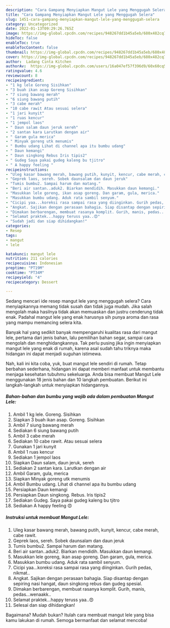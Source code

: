 ```yaml
---
description: "Cara Gampang Menyiapkan Mangut Lele yang Menggugah Selera"
title: "Cara Gampang Menyiapkan Mangut Lele yang Menggugah Selera"
slug: 1451-cara-gampang-menyiapkan-mangut-lele-yang-menggugah-selera
category: Uncategorized
date: 2022-01-13T09:29:26.765Z
image: https://img-global.cpcdn.com/recipes/948267dd1b45a5eb/680x482cq70/mangut-lele-foto-resep-utama.jpg
hideToc: false
enableToc: true
enableTocContent: false
thumbnail: https://img-global.cpcdn.com/recipes/948267dd1b45a5eb/680x482cq70/mangut-lele-foto-resep-utama.jpg
cover: https://img-global.cpcdn.com/recipes/948267dd1b45a5eb/680x482cq70/mangut-lele-foto-resep-utama.jpg
author:  Ladang Cinta Kitchen
authorAv:  https://img-global.cpcdn.com/users/16a047ef57f396d9/60x60cq50/avatar.jpg
ratingvalue: 4.6
reviewcount: 8
recipeingredient:
- "1 kg lele Goreng Sisihkan"
- "3 buah ikan asap Goreng Sisihkan"
- "7 siung bawang merah"
- "6 siung bawang putih"
- "3 cabe merah"
- "10 cabe rawit Atau sesuai selera"
- "1 jari kunyit"
- "1 ruas kencur"
- "1 jempol laos"
- " Daun salam daun jeruk sereh"
- "2 santan kara Larutkan dengan air"
- " Garam gula merica"
- " Minyak goreng utk menumis"
- " Bumbu udang Lihat di channel apa itu bumbu udang"
- " Daun kemangi"
- " Daun singkong Rebus Iris tipis2"
- " Gudeg Saya pakai gudeg kaleng bu tjitro"
- " A happy feeling "
recipeinstructions:
- "Uleg kasar bawang merah, bawang putih, kunyit, kencur, cabe merah, cabe rawit."
- "Geprek laos, sereh. Sobek daunsalam dan daun jeruk"
- "Tumis bumbu2. Sampai harum dan matang."
- "Beri air santan..aduk2. Biarkan mendidih. Masukkan daun kemangi."
- "Masukkan lele goreng, ikan asap goreng. Dan garam, gula, merica."
- "Masukkan bumbu udang. Aduk rata sambil senyum."
- "Cicipi yaa...koreksi rasa sampai rasa yang diinginkan. Gurih pedas, nikmat.."
- "Angkat. Sajikan dengan perasaan bahagia. Siap disantap dengan sepiring nasi hangat, daun singkong rebus dan gudeg spesial."
- "Dimakan berbarengan, membuat rasanya komplit. Gurih, manis, pedas...wenaakk.."
- "Selamat praktek...happy teruss yaa..😍"
- "Sudah jadi dan siap dihidangkan!"
categories:
- Resep
tags:
- mangut
- lele

katakunci: mangut lele 
nutrition: 211 calories
recipecuisine: Indonesian
preptime: "PT19M"
cooktime: "PT34M"
recipeyield: "4"
recipecategory: Dessert

---
```



Sedang mencari ide resep mangut lele yang menggugah selera? Cara menyiapkannya memang tidak susah dan tidak juga mudah. Jika salah mengolah maka hasilnya tidak akan memuaskan dan justru cenderung tidak enak. Padahal mangut lele yang enak harusnya sih punya aroma dan rasa yang mampu memancing selera kita.


Banyak hal yang sedikit banyak mempengaruhi kualitas rasa dari mangut lele, pertama dari jenis bahan, lalu pemilihan bahan segar, sampai cara mengolah dan menghidangkannya. Tak perlu pusing jika ingin menyiapkan mangut lele yang enak di rumah, karena asal sudah tahu triknya maka hidangan ini dapat menjadi suguhan istimewa.




Nah, kali ini kita coba, yuk, buat mangut lele sendiri di rumah. Tetap berbahan sederhana, hidangan ini dapat memberi manfaat untuk membantu menjaga kesehatan tubuhmu sekeluarga. Anda bisa membuat Mangut Lele menggunakan 18 jenis bahan dan 10 langkah pembuatan. Berikut ini langkah-langkah untuk menyiapkan hidangannya.

<!--inarticleads1-->

##### Bahan-bahan dan bumbu yang wajib ada dalam pembuatan Mangut Lele:

1. Ambil 1 kg lele. Goreng. Sisihkan
1. Siapkan 3 buah ikan asap. Goreng. Sisihkan
1. Ambil 7 siung bawang merah
1. Sediakan 6 siung bawang putih
1. Ambil 3 cabe merah
1. Sediakan 10 cabe rawit. Atau sesuai selera
1. Gunakan 1 jari kunyit
1. Ambil 1 ruas kencur
1. Sediakan 1 jempol laos
1. Siapkan  Daun salam, daun jeruk, sereh
1. Sediakan 2 santan kara. Larutkan dengan air
1. Ambil  Garam, gula, merica
1. Siapkan  Minyak goreng utk menumis
1. Ambil  Bumbu udang. Lihat di channel apa itu bumbu udang
1. Persiapkan  Daun kemangi
1. Persiapkan  Daun singkong. Rebus. Iris tipis2
1. Sediakan  Gudeg. Saya pakai gudeg kaleng bu tjitro
1. Sediakan  A happy feeling 😍




<!--inarticleads2-->

##### Instruksi untuk membuat Mangut Lele:

1. Uleg kasar bawang merah, bawang putih, kunyit, kencur, cabe merah, cabe rawit.
1. Geprek laos, sereh. Sobek daunsalam dan daun jeruk
1. Tumis bumbu2. Sampai harum dan matang.
1. Beri air santan..aduk2. Biarkan mendidih. Masukkan daun kemangi.
1. Masukkan lele goreng, ikan asap goreng. Dan garam, gula, merica.
1. Masukkan bumbu udang. Aduk rata sambil senyum.
1. Cicipi yaa...koreksi rasa sampai rasa yang diinginkan. Gurih pedas, nikmat..
1. Angkat. Sajikan dengan perasaan bahagia. Siap disantap dengan sepiring nasi hangat, daun singkong rebus dan gudeg spesial.
1. Dimakan berbarengan, membuat rasanya komplit. Gurih, manis, pedas...wenaakk..
1. Selamat praktek...happy teruss yaa..😍
1. Selesai dan siap dihidangkan!



Bagaimana? Mudah bukan? Itulah cara membuat mangut lele yang bisa kamu lakukan di rumah. Semoga bermanfaat dan selamat mencoba!
